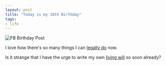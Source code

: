 ```yaml
---
layout: post
title: "Today is my 18th Birthday"
tags:
- life
---
```


![FB Birthday Post](http://f.cl.ly/items/3U1P0Q393J3n2F3h0t0d/Screen%20Shot%202012-09-22%20at%208.56.02%20PM.png)

I love how there's so many things I can [legally do](https://scatterbeams.wordpress.com/2010/09/28/things-you-can-do-when-you-turn-18/) now.

Is it strange that I have the urge to write my own [living will](https://en.wikipedia.org/wiki/Advance_health_care_directive) so soon already?

